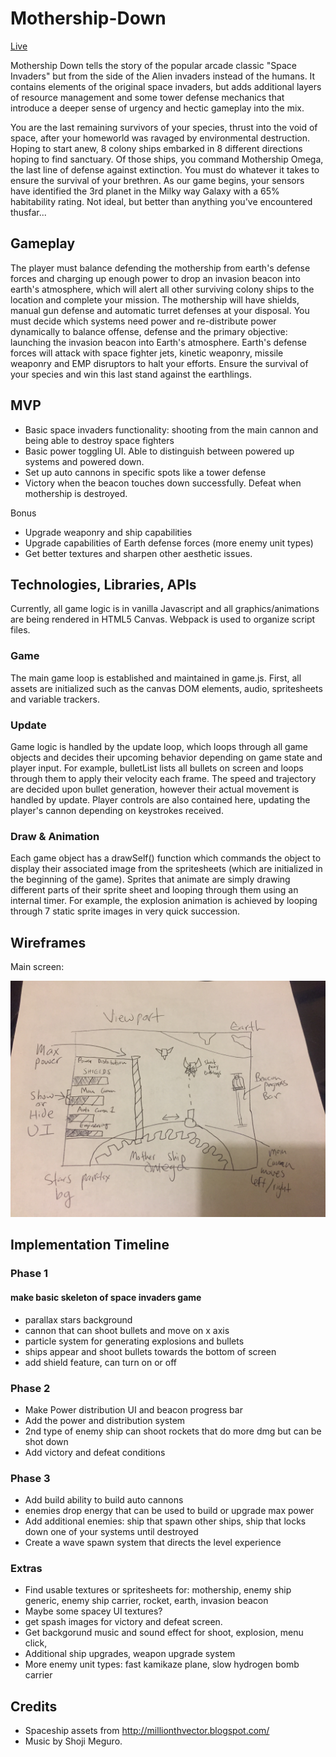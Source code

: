 # Mothership-Down
[Live](http://heinhtetps.info/Mothership-Down/)

Mothership Down tells the story of the popular arcade classic "Space Invaders" but from the side of the Alien invaders instead of the humans. It contains elements of the original space invaders, but adds additional layers of resource management and some tower defense mechanics that introduce a deeper sense of urgency and hectic gameplay into the mix.

You are the last remaining survivors of your species, thrust into the void of space, after your homeworld was ravaged by environmental destruction. Hoping to start anew, 8 colony ships embarked in 8 different directions hoping to find sanctuary. Of those ships, you command Mothership Omega, the last line of defense against extinction. You must do whatever it takes to ensure the survival of your brethren. As our game begins, your sensors have identified the 3rd planet in the Milky way Galaxy with a 65% habitability rating. Not ideal, but better than anything you've encountered thusfar...

## Gameplay

The player must balance defending the mothership from earth's defense forces and charging up enough power to drop an invasion beacon into earth's atmosphere, which will alert all other surviving colony ships to the location and complete your mission. The mothership will have shields, manual gun defense and automatic turret defenses at your disposal. You must decide which systems need power and re-distribute power dynamically to balance offense, defense and the primary objective: launching the invasion beacon into Earth's atmosphere. Earth's defense forces will attack with space fighter jets, kinetic weaponry, missile weaponry and EMP disruptors to halt your efforts. Ensure the survival of your species and win this last stand against the earthlings.

## MVP

- Basic space invaders functionality: shooting from the main cannon and being able to destroy space fighters
- Basic power toggling UI. Able to distinguish between powered up systems and powered down.
- Set up auto cannons in specific spots like a tower defense
- Victory when the beacon touches down successfully. Defeat when mothership is destroyed.

Bonus
- Upgrade weaponry and ship capabilities
- Upgrade capabilities of Earth defense forces (more enemy unit types)
- Get better textures and sharpen other aesthetic issues.

## Technologies, Libraries, APIs

Currently, all game logic is in vanilla Javascript and all graphics/animations are being rendered in HTML5 Canvas. Webpack is used to organize script files.

### Game

The main game loop is established and maintained in game.js. First, all assets are initialized such as the canvas DOM elements, audio, spritesheets and variable trackers.

### Update

Game logic is handled by the update loop, which loops through all game objects and decides their upcoming behavior depending on game state and player input. For example, bulletList lists all bullets on screen and loops through them to apply their velocity each frame. The speed and trajectory are decided upon bullet generation, however their actual movement is handled by update. Player controls are also contained here, updating the player's cannon depending on keystrokes received.

### Draw & Animation

Each game object has a drawSelf() function which commands the object to display their associated image from the spritesheets (which are initialized in the beginning of the game). Sprites that animate are simply drawing different parts of their sprite sheet and looping through them using an internal timer. For example, the explosion animation is achieved by looping through 7 static sprite images in very quick succession.    

## Wireframes

Main screen:

![wireframe sketch](https://github.com/heinhtetPS/Mothership-Down/blob/master/Project%20Docs/Photo%20Sep%2006%2C%2012%2057%2056%20AM.jpg "wireframe sketch")


## Implementation Timeline

### Phase 1
#### make basic skeleton of space invaders game
- parallax stars background
- cannon that can shoot bullets and move on x axis
- particle system for generating explosions and bullets
- ships appear and shoot bullets towards the bottom of screen
- add shield feature, can turn on or off

### Phase 2
- Make Power distribution UI and beacon progress bar
- Add the power and distribution system
- 2nd type of enemy ship can shoot rockets that do more dmg but can be shot down
- Add victory and defeat conditions

### Phase 3
- Add build ability to build auto cannons
- enemies drop energy that can be used to build or upgrade max power
- Add additional enemies: ship that spawn other ships, ship that locks down one of your systems until destroyed
- Create a wave spawn system that directs the level experience

### Extras
- Find usable textures or spritesheets for: mothership, enemy ship generic, enemy ship carrier, rocket, earth, invasion beacon
- Maybe some spacey UI textures?
- get spash images for victory and defeat screen.
- Get backgorund music and sound effect for shoot, explosion, menu click,
- Additional ship upgrades, weapon upgrade system
- More enemy unit types: fast kamikaze plane, slow hydrogen bomb carrier

## Credits
- Spaceship assets from http://millionthvector.blogspot.com/
- Music by Shoji Meguro.
